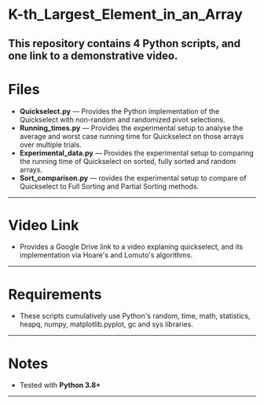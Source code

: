 # K-th_Largest_Element_in_an_Array

This repository contains 4 Python scripts, and one link to a demonstrative video.
---

# Files

- **Quickselect.py** — Provides the Python implementation of the Quickselect with non-random and randomized pivot selections.
- **Running_times.py** — Provides the experimental setup to analyse the average and worst case running time for Quickselect on those arrays over multiple trials.
- **Experimental_data.py** — Provides the experimental setup to comparing the running time of Quickselect on sorted, fully sorted and random arrays.
- **Sort_comparison.py** — rovides the experimental setup to compare of Quickselect to Full Sorting and Partial Sorting methods.
---

# Video Link

- Provides a Google Drive link to a video explaning quickselect, and its implementation via Hoare's and Lomuto's algorithms.
---

# Requirements

- These scripts cumulatively use Python's random, time, math, statistics, heapq, numpy, matplotlib.pyplot, gc and sys libraries.
---

# Notes

- Tested with **Python 3.8+**
---
